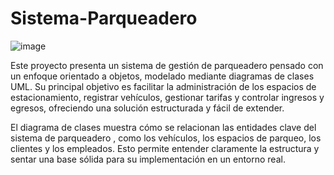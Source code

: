 # Sistema-Parqueadero
![image](https://github.com/user-attachments/assets/194c9c30-20ac-45c6-b3ee-66a2d188d5f3)


Este proyecto presenta un sistema de gestión de parqueadero pensado con un enfoque orientado a objetos, modelado mediante diagramas de clases UML. 
Su principal objetivo es facilitar la administración de los espacios de estacionamiento, registrar vehículos, gestionar tarifas y controlar ingresos y egresos, ofreciendo una solución estructurada y fácil de extender.

El diagrama de clases muestra cómo se relacionan las entidades clave del sistema de parqueadero , como los vehículos, los espacios de parqueo, los clientes y los empleados. Esto permite entender claramente la estructura y sentar una base sólida para su implementación en un entorno real.



